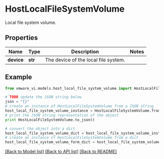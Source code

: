 # HostLocalFileSystemVolume

Local file system volume. 

## Properties
Name | Type | Description | Notes
------------ | ------------- | ------------- | -------------
**device** | **str** | The device of the local file system.  | 

## Example

```python
from vmware_vi.models.host_local_file_system_volume import HostLocalFileSystemVolume

# TODO update the JSON string below
json = "{}"
# create an instance of HostLocalFileSystemVolume from a JSON string
host_local_file_system_volume_instance = HostLocalFileSystemVolume.from_json(json)
# print the JSON string representation of the object
print HostLocalFileSystemVolume.to_json()

# convert the object into a dict
host_local_file_system_volume_dict = host_local_file_system_volume_instance.to_dict()
# create an instance of HostLocalFileSystemVolume from a dict
host_local_file_system_volume_form_dict = host_local_file_system_volume.from_dict(host_local_file_system_volume_dict)
```
[[Back to Model list]](../README.md#documentation-for-models) [[Back to API list]](../README.md#documentation-for-api-endpoints) [[Back to README]](../README.md)


